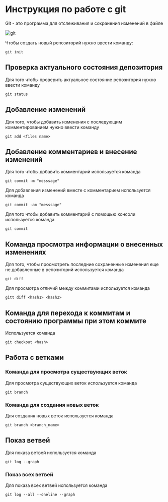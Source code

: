 # Инструкция по работе с git

Git - это программа для отслеживания и сохранения изменений в файле

![git](git.JPG)

Чтобы создать новый репозиторий нужно ввести команду:

    git init

## Проверка актуального состояния депозитория

Для того чтобы проверить актуальное состояние репозитория нужно ввести команду

    git status

## Добавление изменений

Для того, чтобы добавить изменения с последующим комментированием нужно ввести команду

    git add <files name>

## Добавление комментариев и внесение изменений

Для того чтобы добавить комментарий используется команда

    git commit -m "messsage"

Для добавления изменений вместе с комментарием используется команда

    git commit -am "messsage"

Для того чтобы добавить комментарий с помощью консоли используется команда

    git commit

 ##    Команда просмотра информации о внесенных изменениях

 Для того, чтобы просмотреть последние сохраненные изменения еще не добавленные в репозиторий используется команда

    git diff

Для просмотра отличий между коммитами используется команда

    gitt diff <hash1> <hash2>

## Команда для перехода к коммитам и состоянию программы при этом коммите

Используется команда 

    git checkout <hash>

## Работа с ветками

### Команда для просмотра существующих веток

Для просмотра существующих веток используется команда

    git branch

### Команда для создания новых веток

Для создания новых веток используется команда 

    git branch <branch_name>

## Показ ветвей

Для показа ветвей используется команда

    git log --graph

### Показ всех ветвей

Для показа всех ветвей используется команда

    git log --all --oneline --graph
